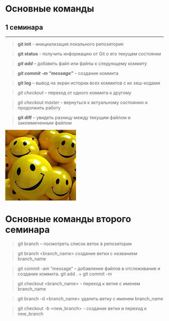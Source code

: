 # Основные команды 

## 1 семинара
***

> **git init** - инициализация локального репозитория

> **git status** - получить информацию от Git о его текущем состоянии

> ***git add*** – добавить файл или файлы к следующему коммиту

> ***git commit -m “message”*** – создание коммита

> **git log** – вывод на экран истории всех коммитов с их хеш-кодами

> _git checkout_ – переход от одного коммита к другому

> _git checkout master_ – вернуться к актуальному состоянию и продолжить работу

> **git diff** – увидеть разницу между текущим файлом и закоммиченным файлом

![Улыбочку](Без%20названия.jpeg)

# Основные команды второго семинара


>	git branch – посмотреть список веток в репозитории

> git branch <branch_name> создание ветки с названием branch_name

> git commit -am “message” – добавление файлов в отслеживание и создание коммита. git add . + git commit -m

> git checkout <branch_name> - переход к ветке с именем branch_name

> git branch -d <branch_name> удалить ветку с именем branch_name

> git checkout -b <new_branch> - создание ветки и переход к new_branch